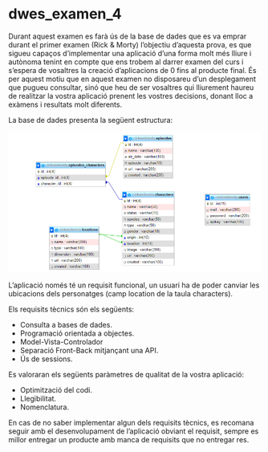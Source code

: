 # dwes_examen_4
Durant aquest examen es farà ús de la base de dades que es va emprar durant el primer examen (Rick & Morty) l’objectiu d’aquesta prova, es que sigueu capaços d’implementar una aplicació d’una forma molt més lliure i autònoma tenint en compte que ens trobem al darrer examen del curs i s’espera de vosaltres la creació d’aplicacions de 0 fins al producte final. 
És per aquest motiu que en aquest examen no disposareu d’un desplegament que pugueu consultar, sinó que heu de ser vosaltres qui lliurement haureu de realitzar la vostra aplicació prenent les vostres decisions, donant lloc a exàmens i resultats molt diferents.

La base de dades presenta la següent estructura:

![DB](DB.png)

L’aplicació només té un requisit funcional, un usuari ha de poder canviar les ubicacions dels personatges (camp location de la taula characters).

Els requisits tècnics són els següents:
- Consulta a bases de dades.
- Programació orientada a objectes.
- Model-Vista-Controlador
- Separació Front-Back mitjançant una API.
- Ús de sessions.

Es valoraran els següents paràmetres de qualitat de la vostra aplicació:
- Optimització del codi.
- Llegibilitat.
- Nomenclatura.

En cas de no saber implementar algun dels requisits tècnics, es recomana seguir amb el desenvolupament de l’aplicació obviant el requisit, sempre es millor entregar un producte amb manca de requisits que no entregar res.

